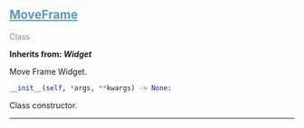 

## <h2 style="color: #5697bf;"><u>MoveFrame</u></h2>

<span style="color: #888;">Class</span>

**Inherits from: _Widget_**

Move Frame Widget.

```python
__init__(self, *args, **kwargs) -> None:
```

Class constructor.

---